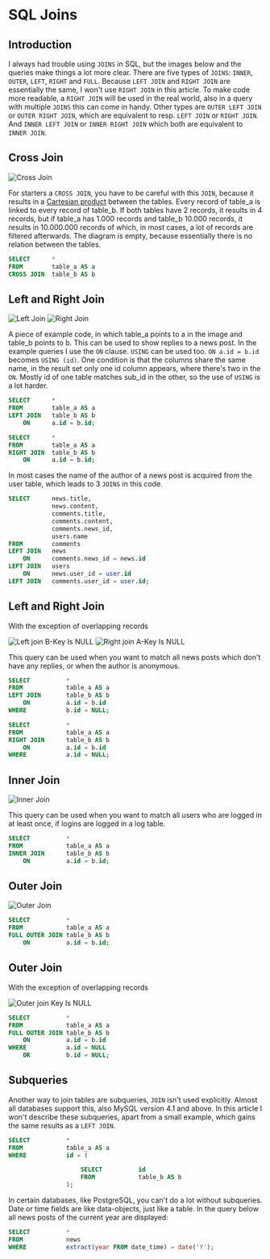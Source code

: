 # SQL Joins

## Introduction

I always had trouble using `JOINS` in SQL, but the images below and the queries make things a lot more clear. There are five types of `JOINS`: `INNER`, `OUTER`, `LEFT`, `RIGHT` and `FULL`. Because `LEFT JOIN` and `RIGHT JOIN` are essentially the same, I won't use `RIGHT JOIN` in this article. To make code more readable, a `RIGHT JOIN` will be used in the real world, also in a query with multiple `JOINS` this can come in handy. Other types are `OUTER LEFT JOIN` or `OUTER RIGHT JOIN`, which are equivalent to resp. `LEFT JOIN` or `RIGHT JOIN`. And `INNER LEFT JOIN` or `INNER RIGHT JOIN` which both are equivalent to `INNER JOIN`.

## Cross Join

![Cross Join](https://sww.tf/images/joins/cross_join.png)

For starters a `CROSS JOIN`, you have to be careful with this `JOIN`, because it results in a [Cartesian product](https://en.wikipedia.org/wiki/Cartesian_product) between the tables. Every record of table_a is linked to every record of table_b. If both tables have 2 records, it results in 4 records, but if table_a has 1.000 records and table_b 10.000 records, it results in 10.000.000 records of which, in most cases, a lot of records are filtered afterwards. The diagram is empty, because essentially there is no relation between the tables.

```sql
SELECT      *
FROM        table_a AS a
CROSS JOIN  table_b AS b
```

## Left and Right Join

![Left Join](https://sww.tf/images/joins/left_join.png)
![Right Join](https://sww.tf/images/joins/right_join.png)

A piece of example code, in which table_a points to a in the image and table_b points to b. This can be used to show replies to a news post. In the example queries I use the `ON` clause. `USING` can be used too. `ON a.id = b.id` becomes `USING (id)`. One condition is that the columns share the same name, in the result set only one id column appears, where there's two in the `ON`. Mostly id of one table matches sub_id in the other, so the use of `USING` is a lot harder.

```sql
SELECT      *
FROM        table_a AS a
LEFT JOIN   table_b AS b
    ON      a.id = b.id;
```

```sql
SELECT      *
FROM        table_a AS a
RIGHT JOIN  table_b AS b
    ON      a.id = b.id;
```

In most cases the name of the author of a news post is acquired from the user table, which leads to 3 `JOINS` in this code.

```sql
SELECT      news.title,
            news.content,
            comments.title,
            comments.content,
            comments.news_id,
            users.name
FROM        comments
LEFT JOIN   news
    ON      comments.news_id = news.id
LEFT JOIN   users
    ON      news.user_id = user.id
LEFT JOIN   comments.user_id = user.id;
```

## Left and Right Join

With the exception of overlapping records

![Left join B-Key Is NULL](https://sww.tf/images/joins/left_outer_join.png)
![Right join A-Key Is NULL](https://sww.tf/images/joins/right_outer_join.png)

This query can be used when you want to match all news posts which don't have any replies, or when the author is anonymous.

```sql
SELECT          *
FROM            table_a AS a
LEFT JOIN       table_b AS b
    ON          a.id = b.id
WHERE           b.id = NULL;
```

```sql
SELECT          *
FROM            table_a AS a
RIGHT JOIN      table_b AS b
    ON          a.id = b.id
WHERE           a.id = NULL;
```

## Inner Join

![Inner Join](https://sww.tf/images/joins/inner_join.png)

This query can be used when you want to match all users who are logged in at least once, if logins are logged in a log table.

```sql
SELECT          *
FROM            table_a AS a
INNER JOIN      table_b AS b
    ON          a.id = b.id;
```

## Outer Join

![Outer Join](https://sww.tf/images/joins/outer_join.png)

```sql
SELECT          *
FROM            table_a AS a
FULL OUTER JOIN table_b AS b
    ON          a.id = b.id;
```

## Outer Join

With the exception of overlapping records

![Outer join Key Is NULL](https://sww.tf/images/joins/full_outer_join.png)

```sql
SELECT          *
FROM            table_a AS a
FULL OUTER JOIN table_b AS b
    ON          a.id = b.id
WHERE           a.id = NULL
    OR          b.id = NULL;
```

## Subqueries

Another way to join tables are subqueries, `JOIN` isn't used explicitly. Almost all databases support this, also MySQL version 4.1 and above. In this article I won't describe these subqueries, apart from a small example, which gains the same results as a `LEFT JOIN`.

```sql
SELECT          *
FROM            table_a AS a
WHERE           id = (

                    SELECT          id
                    FROM            table_b AS b
                );
```

In certain databases, like PostgreSQL, you can't do a lot without subqueries. Date or time fields are like data-objects, just like a table. In the query below all news posts of the current year are displayed:

```sql
SELECT          *
FROM            news
WHERE           extract(year FROM date_time) = date('Y');
```

